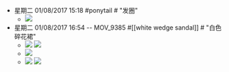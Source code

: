 - 星期二 01/08/2017 15:18 #ponytail # "发圈"
    - ![](https://firebasestorage.googleapis.com/v0/b/firescript-577a2.appspot.com/o/imgs%2Fapp%2FXELiu-NovaKG%2FMWOuYk-S7O.png?alt=media&token=0d6b15c0-4066-4f07-9354-d560230940db)
- 星期二 01/08/2017 16:54 -- MOV_9385 #[[white wedge sandal]] # "白色碎花裙"
    - ![](https://firebasestorage.googleapis.com/v0/b/firescript-577a2.appspot.com/o/imgs%2Fapp%2FXELiu-NovaKG%2Fv6rteDvrPZ.png?alt=media&token=6a8222c5-7475-45ef-864c-b6916a9bd607)
![](https://firebasestorage.googleapis.com/v0/b/firescript-577a2.appspot.com/o/imgs%2Fapp%2FXELiu-NovaKG%2FDMGhVpO7l3.png?alt=media&token=fda101ab-6c59-40b8-a802-ee2db1bb318f)
    - ![](https://firebasestorage.googleapis.com/v0/b/firescript-577a2.appspot.com/o/imgs%2Fapp%2FXELiu-NovaKG%2FQK1ixXIQKV.jpg?alt=media&token=00693079-9bec-400c-b612-b33f2ce60361)
    - ![](https://firebasestorage.googleapis.com/v0/b/firescript-577a2.appspot.com/o/imgs%2Fapp%2FXELiu-NovaKG%2FPGLU1V1SOB.png?alt=media&token=6044293d-4b90-4d50-8cc3-38b1079b2012)
![](https://firebasestorage.googleapis.com/v0/b/firescript-577a2.appspot.com/o/imgs%2Fapp%2FXELiu-NovaKG%2FywmbCNuKA6.png?alt=media&token=df58feb0-d174-4060-b8e3-d8b5d85bb094)
